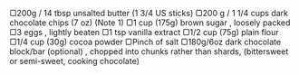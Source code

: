 ▢200g / 14 tbsp unsalted butter (1 3/4 US sticks)
▢200 g / 1 1/4 cups dark chocolate chips (7 oz) (Note 1)
▢1 cup (175g) brown sugar , loosely packed
▢3 eggs , lightly beaten
▢1 tsp vanilla extract
▢1/2 cup (75g) plain flour
▢1/4 cup (30g) cocoa powder
▢Pinch of salt
▢180g/6oz dark chocolate block/bar (optional) , chopped into chunks rather than shards, (bittersweet or semi-sweet, cooking chocolate)